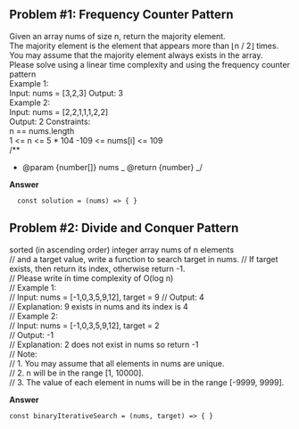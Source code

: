## Problem #1: Frequency Counter Pattern

Given an array nums of size n, return the majority element.  
The majority element is the element that appears more than ⌊n / 2⌋ times. You may assume that the majority element always exists in the array.  
Please solve using a linear time complexity and using the frequency counter pattern  
Example 1:  
Input: nums = [3,2,3] Output: 3  
Example 2:  
Input: nums = [2,2,1,1,1,2,2]  
Output: 2 Constraints:  
n == nums.length  
1 <= n <= 5 \* 104 -109 <= nums[i] <= 109  
/\*\*

- @param {number[]} nums _ @return {number}
  _/

**Answer**

```
  const solution = (nums) => { }
```

## Problem #2: Divide and Conquer Pattern

sorted (in ascending order) integer array nums of n elements  
// and a target value, write a function to search target in nums. // If target exists, then return its index, otherwise return -1.  
// Please write in time complexity of O(log n)  
// Example 1:  
// Input: nums = [-1,0,3,5,9,12], target = 9 // Output: 4  
// Explanation: 9 exists in nums and its index is 4  
// Example 2:  
// Input: nums = [-1,0,3,5,9,12], target = 2  
// Output: -1  
// Explanation: 2 does not exist in nums so return -1  
// Note:  
// 1. You may assume that all elements in nums are unique.  
// 2. n will be in the range [1, 10000].  
// 3. The value of each element in nums will be in the range [-9999, 9999].

**Answer**

```
const binaryIterativeSearch = (nums, target) => { }
```
